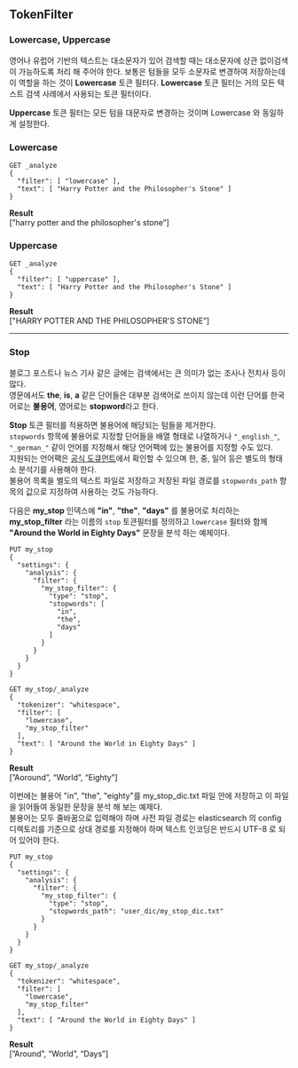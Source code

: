 ## TokenFilter

### **Lowercase, Uppercase**

영어나 유럽어 기반의 텍스트는 대소문자가 있어 검색할 때는 대소문자에 상관 없이검색이 가능하도록 처리 해 주어야 한다. 보통은 텀들을 모두 소문자로 변경하여 저장하는데 이 역할을 하는 것이 **Lowercase** 토큰 필터다. **Lowercase** 토큰 필터는 거의 모든 텍스트 검색 사례에서 사용되는 토큰 필터이다.

**Uppercase** 토큰 필터는 모든 텀을 대문자로 변경하는 것이며 Lowercase 와 동일하게 설정한다.

### **Lowercase**

```
GET _analyze
{
  "filter": [ "lowercase" ],
  "text": [ "Harry Potter and the Philosopher's Stone" ]
}
```

**Result**  
[”harry potter and the philosopher's stone”]

### **Uppercase**

```
GET _analyze
{
  "filter": [ "uppercase" ],
  "text": [ "Harry Potter and the Philosopher's Stone" ]
}
```

**Result**   
["HARRY POTTER AND THE PHILOSOPHER'S STONE”]

- - -

### Stop

블로그 포스트나 뉴스 기사 같은 글에는 검색에서는 큰 의미가 없는 조사나 전치사 등이 많다.  
영문에서도 **the**, **is**, **a** 같은 단어들은 대부분 검색어로 쓰이지 않는데 이런 단어를 한국어로는 **불용어**, 영어로는 **stopword**라고 한다.  

**Stop** 토큰 필터를 적용하면 불용어에 해당되는 텀들을 제거한다.  
`stopwords` 항목에 불용어로 지정할 단어들을 배열 형태로 나열하거나 `"_english_"`, `"_german_"` 같이 언어를 지정해서 해당 언어팩에 있는 불용어를 지정할 수도 있다.  
지원되는 언어팩은 [공식 도큐먼트](https://www.elastic.co/guide/en/elasticsearch/reference/current/analysis-stop-tokenfilter.html)에서 확인할 수 있으며 한, 중, 일어 등은 별도의 형태소 분석기를 사용해야 한다.  
불용어 목록을 별도의 텍스트 파일로 저장하고 저장된 파일 경로를 `stopwords_path` 항목의 값으로 지정하여 사용하는 것도 가능하다.  

다음은 **my_stop** 인덱스에 **"in"**, **"the"**, **"days"** 를 불용어로 처리하는 **my_stop_filter** 라는 이름의 `stop` 토큰필터를 정의하고 `lowercase` 필터와 함께 **"Around the World in Eighty Days"** 문장을 분석 하는 예제이다.

```
PUT my_stop
{
  "settings": {
    "analysis": {
      "filter": {
        "my_stop_filter": {
          "type": "stop",
          "stopwords": [
            "in",
            "the",
            "days"
          ]
        }
      }
    }
  }
}
```

```
GET my_stop/_analyze
{
  "tokenizer": "whitespace",
  "filter": [
    "lowercase",
    "my_stop_filter"
  ],
  "text": [ "Around the World in Eighty Days" ]
}
```

**Result**  
[”Aoround”, “World”, “Eighty”]

이번에는 불용어 "in", "the", "eighty"를 my_stop_dic.txt 파일 안에 저장하고 이 파일을 읽어들여 동일한 문장을 분석 해 보는 예제다.  
불용어는 모두 줄바꿈으로 입력해야 하며 사전 파일 경로는 elasticsearch 의 config 디렉토리를 기준으로 상대 경로를 지정해야 하며 텍스트 인코딩은 반드시 UTF-8 로 되어 있어야 한다.

```
PUT my_stop
{
  "settings": {
    "analysis": {
      "filter": {
        "my_stop_filter": {
          "type": "stop",
          "stopwords_path": "user_dic/my_stop_dic.txt"
        }
      }
    }
  }
}
```

```
GET my_stop/_analyze
{
  "tokenizer": "whitespace",
  "filter": [
    "lowercase",
    "my_stop_filter"
  ],
  "text": [ "Around the World in Eighty Days" ]
}
```

**Result**  
[”Around”, “World”, “Days”]